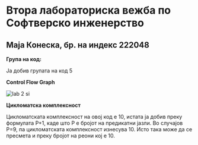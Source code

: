 # Втора лабораториска вежба по Софтверско инженерство
## Маја Конеска, бр. на индекс 222048

**Група на код:**

Ја добив групата на код 5

**Control Flow Graph**

![lab 2 si](https://github.com/majakoneska/SI_2024_lab2_222048/assets/166177744/b2978f77-8a29-4612-b857-410681a899cb)

**Цикломатска комплексност**

Цикломатската комплексност на овој код е 10, истата ја добив преку формулата P+1, каде што P е бројот на предикатни јазли. Во случајoв P=9, па цикломатската комплексност изнесува 10. Исто така може да се пресмета и преку бројот на реони кој е 10.
